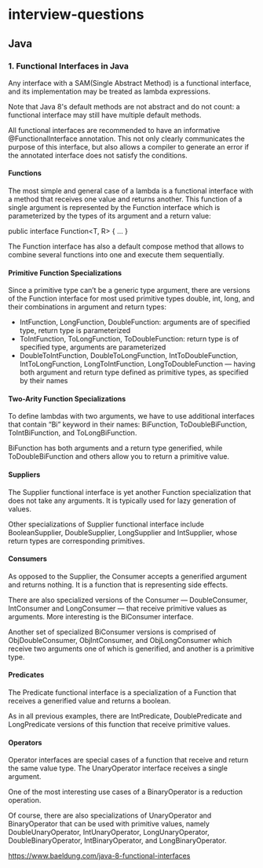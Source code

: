 # interview-questions

## Java
### 1. Functional Interfaces in Java

Any interface with a SAM(Single Abstract Method) is a functional interface, and its implementation may be treated as lambda expressions.

Note that Java 8's default methods are not abstract and do not count: a functional interface may still have multiple default methods.

All functional interfaces are recommended to have an informative @FunctionalInterface annotation. This not only clearly communicates the purpose of this interface, but also allows a compiler to generate an error if the annotated interface does not satisfy the conditions.

#### Functions

The most simple and general case of a lambda is a functional interface with a method that receives one value and returns another. This function of a single argument is represented by the Function interface which is parameterized by the types of its argument and a return value:

public interface Function<T, R> { … }

The Function interface has also a default compose method that allows to combine several functions into one and execute them sequentially.

#### Primitive Function Specializations

Since a primitive type can’t be a generic type argument, there are versions of the Function interface for most used primitive types double, int, long, and their combinations in argument and return types:

* IntFunction, LongFunction, DoubleFunction: arguments are of specified type, return type is parameterized
* ToIntFunction, ToLongFunction, ToDoubleFunction: return type is of specified type, arguments are parameterized
* DoubleToIntFunction, DoubleToLongFunction, IntToDoubleFunction, IntToLongFunction, LongToIntFunction, LongToDoubleFunction — having both argument and return type defined as primitive types, as specified by their names

#### Two-Arity Function Specializations

To define lambdas with two arguments, we have to use additional interfaces that contain “Bi” keyword in their names: BiFunction, ToDoubleBiFunction, ToIntBiFunction, and ToLongBiFunction.

BiFunction has both arguments and a return type generified, while ToDoubleBiFunction and others allow you to return a primitive value.

#### Suppliers

The Supplier functional interface is yet another Function specialization that does not take any arguments. It is typically used for lazy generation of values.

Other specializations of Supplier functional interface include BooleanSupplier, DoubleSupplier, LongSupplier and IntSupplier, whose return types are corresponding primitives.

#### Consumers

As opposed to the Supplier, the Consumer accepts a generified argument and returns nothing. It is a function that is representing side effects.

There are also specialized versions of the Consumer — DoubleConsumer, IntConsumer and LongConsumer — that receive primitive values as arguments. More interesting is the BiConsumer interface.

Another set of specialized BiConsumer versions is comprised of ObjDoubleConsumer, ObjIntConsumer, and ObjLongConsumer which receive two arguments one of which is generified, and another is a primitive type.

#### Predicates

The Predicate functional interface is a specialization of a Function that receives a generified value and returns a boolean.

As in all previous examples, there are IntPredicate, DoublePredicate and LongPredicate versions of this function that receive primitive values.

#### Operators

Operator interfaces are special cases of a function that receive and return the same value type. The UnaryOperator interface receives a single argument.

One of the most interesting use cases of a BinaryOperator is a reduction operation.

Of course, there are also specializations of UnaryOperator and BinaryOperator that can be used with primitive values, namely DoubleUnaryOperator, IntUnaryOperator, LongUnaryOperator, DoubleBinaryOperator, IntBinaryOperator, and LongBinaryOperator.

https://www.baeldung.com/java-8-functional-interfaces

